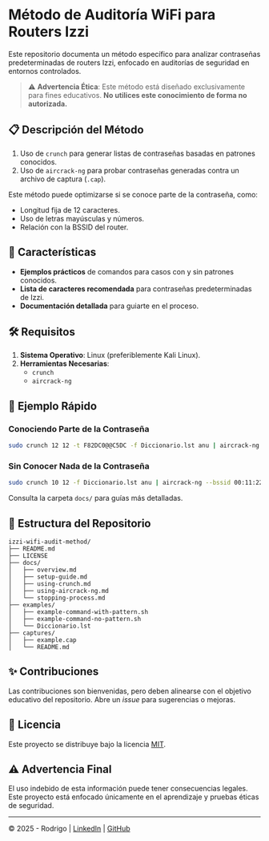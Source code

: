 # Método de Auditoría WiFi para Routers Izzi

Este repositorio documenta un método específico para analizar contraseñas predeterminadas de routers Izzi, enfocado en auditorías de seguridad en entornos controlados.

> ⚠️ **Advertencia Ética**: Este método está diseñado exclusivamente para fines educativos. **No utilices este conocimiento de forma no autorizada.**  

## 📋 Descripción del Método
1. Uso de `crunch` para generar listas de contraseñas basadas en patrones conocidos.
2. Uso de `aircrack-ng` para probar contraseñas generadas contra un archivo de captura (`.cap`).

Este método puede optimizarse si se conoce parte de la contraseña, como:
- Longitud fija de 12 caracteres.
- Uso de letras mayúsculas y números.
- Relación con la BSSID del router.

## 🌟 Características
- **Ejemplos prácticos** de comandos para casos con y sin patrones conocidos.
- **Lista de caracteres recomendada** para contraseñas predeterminadas de Izzi.
- **Documentación detallada** para guiarte en el proceso.

## 🛠️ Requisitos
1. **Sistema Operativo**: Linux (preferiblemente Kali Linux).
2. **Herramientas Necesarias**:
   - `crunch`
   - `aircrack-ng`

## 🚀 Ejemplo Rápido
### Conociendo Parte de la Contraseña
```bash
sudo crunch 12 12 -t F82DC0@@C5DC -f Diccionario.lst anu | aircrack-ng --bssid 00:11:22:33:44:55 -w- IZZI-C5DC.cap
```

### Sin Conocer Nada de la Contraseña
```bash
sudo crunch 10 12 -f Diccionario.lst anu | aircrack-ng --bssid 00:11:22:33:44:55 -w- IZZI-0652.cap
```

Consulta la carpeta `docs/` para guías más detalladas.

## 📁 Estructura del Repositorio
```plaintext
izzi-wifi-audit-method/
├── README.md
├── LICENSE
├── docs/
│   ├── overview.md
│   ├── setup-guide.md
│   ├── using-crunch.md
│   ├── using-aircrack-ng.md
│   └── stopping-process.md
├── examples/
│   ├── example-command-with-pattern.sh
│   ├── example-command-no-pattern.sh
│   └── Diccionario.lst
├── captures/
│   ├── example.cap
│   └── README.md
```

## ✨ Contribuciones
Las contribuciones son bienvenidas, pero deben alinearse con el objetivo educativo del repositorio. Abre un _issue_ para sugerencias o mejoras.

## 📄 Licencia
Este proyecto se distribuye bajo la licencia [MIT](LICENSE).

## ⚠️ Advertencia Final
El uso indebido de esta información puede tener consecuencias legales. Este proyecto está enfocado únicamente en el aprendizaje y pruebas éticas de seguridad.

---

© 2025 - Rodrigo | [LinkedIn](https://linkedin.com/in/rodrigo-v-695728215) | [GitHub](https://github.com/rodrigo47363)
